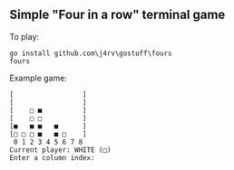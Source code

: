 ## Simple "Four in a row" terminal game

To play: 

```
go install github.com\j4rv\gostuff\fours  
fours
```

Example game:

```
[                 ]
[                 ]
[    □ ■          ]
[    □ □          ]
[■   ■ ■   ■      ]
[□ □ □ ■   ■ □    ]
 0 1 2 3 4 5 6 7 8
Current player: WHITE (□)
Enter a column index:
```